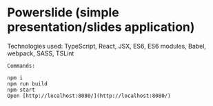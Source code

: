# Powerslide (simple presentation/slides application)
Technologies used: TypeScript, React, JSX, ES6, ES6 modules, Babel, webpack, SASS, TSLint

```
Commands:

npm i
npm run build
npm start
Open [http://localhost:8080/](http://localhost:8080/)
```
